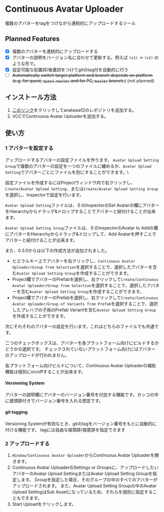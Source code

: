 # Continuous Avatar Uploader

複数のアバターをtagをつけながら連続的にアップロードするツール

## Planned Features

- [x] 複数のアバターを連続的にアップロードする
- [x] アバターの説明をバージョン名に合わせて更新する。例えば `(v1)` -> `(v2)` のような形で。
- [x] 設定可能な前置詞/後置詞をつけてgitのtag付を自動的に行う
- [ ] ~~Automatically switch target platform and branch depends on platform (e.g. for quest, `quest-master` and for PC, `master` branch.)~~ (not planned)

## インストール方法

1. [このリンク][VCC-add-repo-link]をクリックしてanatawa12のレポジトリを追加する。
2. VCCでContinuous Avatar Uploaderを追加する。

[VCC-add-repo-link]: https://vpm.anatawa12.com/add-repo

## 使い方

### 1 アバターを設定する

アップロードするアバターの設定ファイルを作ります。
`Avatar Upload Setting Group`で複数のアバターの設定を一つのファイルに纏めるか、`Avatar Upload Setting`でアバターごとにファイルを別にすることができます。\

設定ファイルを作成するにはProjectウィンドウ内で右クリックし、`Create/Avatar Upload Setting`、または`Create/Avatar Upload Setting Group`を選択し、Inspectorで設定を行います。

`Avatar Upload Setting`ファイルは、そのInspectorのSet Avatarの欄にアバターをHierarchyからドラッグ&ドロップすることでアバターと紐付けることが出来ます。

`Avatar Upload Setting Group`ファイルは、そのInspectorのAvatar to Addの欄にアバターをHierarchyからドラッグ&ドロップして、Add Avatarを押すことでアバターと紐付けることが出来ます。

また、0.3.0からは以下の作成方法が追加されました。
- ヒエラルキー上でアバターを右クリックし、`Continuous Avatar Uploader/Group from Selection`を選択することで、選択したアバターを含む`Avatar Upload Setting Group`を作成することができます。
- Project欄でアバターのPrefabを選択し、右クリックして`Create/Continuous Avatar Uploader/Group from Selection`を選択することで、選択したアバターを含む`Avatar Upload Setting Group`を作成することができます。
- Project欄でアバターのPrefabを選択し、右クリックして`Create/Continuous Avatar Uploader/Group of Variants from Prefab`を選択することで、選択したプレハブの子孫のPrefab Variantを含む`Avatar Upload Setting Group`を作成することができます。

次にそれそれのアバターの設定を行います。これはどちらのファイルでも共通です。

<!-- override blueprintの設定欄の話は多分ここ -->

二つのチェックボックスは、アバターを各プラットフォーム向けにビルドするかどうかの選択です。
チェックされていないプラットフォーム向けにはアバターのアップロードが行われません。

各プラットフォーム向けビルドについて、Continuous Avatar Uploaderの補助機能は個別にon/offすることが出来ます。

#### Versioning System

アバターの説明欄にアバターのバージョン番号を付加する機能です。カッコの中に接頭辞付きでバージョン番号を入れる想定です。

#### git tagging

Versioning Systemが有効なとき、gitのtagをバージョン番号をもとに自動的に付ける機能です。
tagには自由な接頭辞/接尾辞を指定できます

### 2 アップロードする

1. `Window/Continuous Avatar Uploader`からContinuous Avatar Uploaderを開きます。
2. Continuous Avatar UploaderのSettings or Groupsに、アップロードしたいアバターのAvatar Upload SettingまたはAvatar Upload Setting Groupを指定します。
   Groupを指定した場合、そのグループの中のすべてのアバターがアップロードされます。
   また、Avatar Upload Setting Groupの中のAvatar Upload SettingはSub Assetになっているため、それらを個別に指定することもできます。
3. Start Uploadをクリックします。
